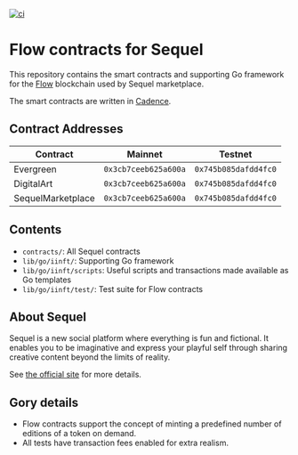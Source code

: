 [![ci](https://github.com/piprate/sequel-flow-contracts/actions/workflows/ci.yml/badge.svg)](https://github.com/piprate/sequel-flow-contracts/actions/workflows/ci.yml)

# Flow contracts for Sequel

This repository contains the smart contracts and supporting Go framework for the [Flow](https://www.docs.onflow.org)
blockchain used by Sequel marketplace.

The smart contracts are written in [Cadence](https://docs.onflow.org/cadence).

## Contract Addresses

| Contract          | Mainnet              | Testnet              |
|-------------------|----------------------|----------------------|
| Evergreen         | `0x3cb7ceeb625a600a` | `0x745b085dafdd4fc0` |
| DigitalArt        | `0x3cb7ceeb625a600a` | `0x745b085dafdd4fc0` |
| SequelMarketplace | `0x3cb7ceeb625a600a` | `0x745b085dafdd4fc0` |

## Contents

- `contracts/`: All Sequel contracts
- `lib/go/iinft/`: Supporting Go framework
- `lib/go/iinft/scripts`: Useful scripts and transactions made available as Go templates
- `lib/go/iinft/test/`: Test suite for Flow contracts

## About Sequel

Sequel is a new social platform where everything is fun and fictional. It enables you
to be imaginative and express your playful self through sharing creative content
beyond the limits of reality.

See [the official site](https://sequel.space) for more details.

## Gory details

* Flow contracts support the concept of minting a predefined number of editions of a token on demand.
* All tests have transaction fees enabled for extra realism.
